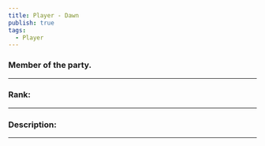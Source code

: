 ```yaml
---
title: Player - Dawn
publish: true
tags:
  - Player
---
```

### Member of the party.
---
### Rank:
---

### Description:
---
